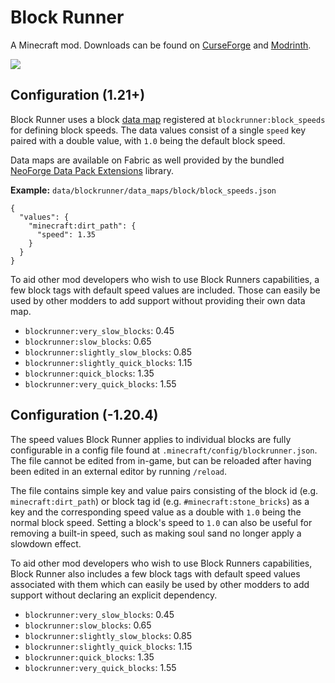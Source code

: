 # Block Runner

A Minecraft mod. Downloads can be found on [CurseForge](https://www.curseforge.com/members/fuzs_/projects) and [Modrinth](https://modrinth.com/user/Fuzs).

![](https://raw.githubusercontent.com/Fuzss/modresources/main/pages/data/blockrunner/banner.png)

## Configuration (1.21+)
Block Runner uses a block [data map](https://docs.neoforged.net/docs/resources/server/datamaps/) registered at `blockrunner:block_speeds` for defining block speeds. The data values consist of a single `speed` key paired with a double value, with `1.0` being the default block speed. 

Data maps are available on Fabric as well provided by the bundled [NeoForge Data Pack Extensions](https://github.com/Fuzss/neoforgedatapackextensions) library.

**Example:** `data/blockrunner/data_maps/block/block_speeds.json`
```json5
{
  "values": {
    "minecraft:dirt_path": {
      "speed": 1.35
    }
  }
}
```

To aid other mod developers who wish to use Block Runners capabilities, a few block tags with default speed values are included. Those can easily be used by other modders to add support without providing their own data map.
- `blockrunner:very_slow_blocks`: 0.45
- `blockrunner:slow_blocks`: 0.65
- `blockrunner:slightly_slow_blocks`: 0.85
- `blockrunner:slightly_quick_blocks`: 1.15
- `blockrunner:quick_blocks`: 1.35
- `blockrunner:very_quick_blocks`: 1.55

## Configuration (-1.20.4)
The speed values Block Runner applies to individual blocks are fully configurable in a config file found at `.minecraft/config/blockrunner.json`. The file cannot be edited from in-game, but can be reloaded after having been edited in an external editor by running `/reload`.

The file contains simple key and value pairs consisting of the block id (e.g. `minecraft:dirt_path`) or block tag id (e.g. `#minecraft:stone_bricks`) as a key and the corresponding speed value as a double with `1.0` being the normal block speed.
Setting a block's speed to `1.0` can also be useful for removing a built-in speed, such as making soul sand no longer apply a slowdown effect.

To aid other mod developers who wish to use Block Runners capabilities, Block Runner also includes a few block tags with default speed values associated with them which can easily be used by other modders to add support without declaring an explicit dependency.
- `blockrunner:very_slow_blocks`: 0.45
- `blockrunner:slow_blocks`: 0.65
- `blockrunner:slightly_slow_blocks`: 0.85
- `blockrunner:slightly_quick_blocks`: 1.15
- `blockrunner:quick_blocks`: 1.35
- `blockrunner:very_quick_blocks`: 1.55
